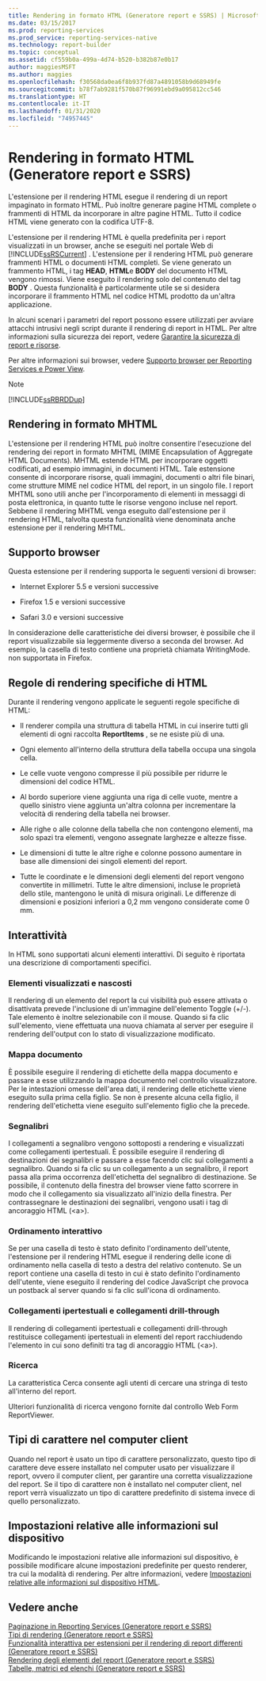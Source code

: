```yaml
---
title: Rendering in formato HTML (Generatore report e SSRS) | Microsoft Docs
ms.date: 03/15/2017
ms.prod: reporting-services
ms.prod_service: reporting-services-native
ms.technology: report-builder
ms.topic: conceptual
ms.assetid: cf559b0a-499a-4d74-b520-b382b87e0b17
author: maggiesMSFT
ms.author: maggies
ms.openlocfilehash: f30568da0ea6f8b937fd87a4891058b9d68949fe
ms.sourcegitcommit: b78f7ab9281f570b87f96991ebd9a095812cc546
ms.translationtype: HT
ms.contentlocale: it-IT
ms.lasthandoff: 01/31/2020
ms.locfileid: "74957445"
---
```

# <a name="rendering-to-html-report-builder-and-ssrs"></a>Rendering in formato HTML (Generatore report e SSRS)
  L'estensione per il rendering HTML esegue il rendering di un report impaginato in formato HTML. Può inoltre generare pagine HTML complete o frammenti di HTML da incorporare in altre pagine HTML. Tutto il codice HTML viene generato con la codifica UTF-8.  

 L'estensione per il rendering HTML è quella predefinita per i report visualizzati in un browser, anche se eseguiti nel portale Web di [!INCLUDE[ssRSCurrent](../../includes/ssrscurrent-md.md)] . L'estensione per il rendering HTML può generare frammenti HTML o documenti HTML completi. Se viene generato un frammento HTML, i tag **HEAD**, **HTML**e **BODY** del documento HTML vengono rimossi. Viene eseguito il rendering solo del contenuto del tag **BODY** . Questa funzionalità è particolarmente utile se si desidera incorporare il frammento HTML nel codice HTML prodotto da un'altra applicazione.  
  
 In alcuni scenari i parametri del report possono essere utilizzati per avviare attacchi intrusivi negli script durante il rendering di report in HTML. Per altre informazioni sulla sicurezza dei report, vedere [Garantire la sicurezza di report e risorse](../../reporting-services/security/secure-reports-and-resources.md).  
  
 Per altre informazioni sui browser, vedere [Supporto browser per Reporting Services e Power View](../../reporting-services/browser-support-for-reporting-services-and-power-view.md).  
  
> [!NOTE]  
>  [!INCLUDE[ssRBRDDup](../../includes/ssrbrddup-md.md)]  
  
##  <a name="RenderingMHTML"></a> Rendering in formato MHTML  
 L'estensione per il rendering HTML può inoltre consentire l'esecuzione del rendering dei report in formato MHTML (MIME Encapsulation of Aggregate HTML Documents). MHTML estende HTML per incorporare oggetti codificati, ad esempio immagini, in documenti HTML. Tale estensione consente di incorporare risorse, quali immagini, documenti o altri file binari, come strutture MIME nel codice HTML del report, in un singolo file. I report MHTML sono utili anche per l'incorporamento di elementi in messaggi di posta elettronica, in quanto tutte le risorse vengono incluse nel report. Sebbene il rendering MHTML venga eseguito dall'estensione per il rendering HTML, talvolta questa funzionalità viene denominata anche estensione per il rendering MHTML.  
  
  
##  <a name="BrowserSupport"></a> Supporto browser  
 Questa estensione per il rendering supporta le seguenti versioni di browser:  
  
-   Internet Explorer 5.5 e versioni successive  
  
-   Firefox 1.5 e versioni successive  
  
-   Safari 3.0 e versioni successive  
  
 In considerazione delle caratteristiche dei diversi browser, è possibile che il report visualizzabile sia leggermente diverso a seconda del browser. Ad esempio, la casella di testo contiene una proprietà chiamata WritingMode. non supportata in Firefox.  
  
  
##  <a name="HTMLSpecificRenderingRules"></a> Regole di rendering specifiche di HTML  
 Durante il rendering vengono applicate le seguenti regole specifiche di HTML:  
  
-   Il renderer compila una struttura di tabella HTML in cui inserire tutti gli elementi di ogni raccolta **ReportItems** , se ne esiste più di una.  
  
-   Ogni elemento all'interno della struttura della tabella occupa una singola cella.  
  
-   Le celle vuote vengono compresse il più possibile per ridurre le dimensioni del codice HTML.  
  
-   Al bordo superiore viene aggiunta una riga di celle vuote, mentre a quello sinistro viene aggiunta un'altra colonna per incrementare la velocità di rendering della tabella nei browser.  
  
-   Alle righe o alle colonne della tabella che non contengono elementi, ma solo spazi tra elementi, vengono assegnate larghezze e altezze fisse.  
  
-   Le dimensioni di tutte le altre righe e colonne possono aumentare in base alle dimensioni dei singoli elementi del report.  
  
-   Tutte le coordinate e le dimensioni degli elementi del report vengono convertite in millimetri. Tutte le altre dimensioni, incluse le proprietà dello stile, mantengono le unità di misura originali. Le differenze di dimensioni e posizioni inferiori a 0,2 mm vengono considerate come 0 mm.  
  
  
##  <a name="Interactivity"></a> Interattività  
 In HTML sono supportati alcuni elementi interattivi. Di seguito è riportata una descrizione di comportamenti specifici.  
  
### <a name="show-and-hide"></a>Elementi visualizzati e nascosti  
 Il rendering di un elemento del report la cui visibilità può essere attivata o disattivata prevede l'inclusione di un'immagine dell'elemento Toggle (+/-). Tale elemento è inoltre selezionabile con il mouse. Quando si fa clic sull'elemento, viene effettuata una nuova chiamata al server per eseguire il rendering dell'output con lo stato di visualizzazione modificato.  
  
### <a name="document-map"></a>Mappa documento  
 È possibile eseguire il rendering di etichette della mappa documento e passare a esse utilizzando la mappa documento nel controllo visualizzatore. Per le intestazioni omesse dell'area dati, il rendering delle etichette viene eseguito sulla prima cella figlio. Se non è presente alcuna cella figlio, il rendering dell'etichetta viene eseguito sull'elemento figlio che la precede.  
  
### <a name="bookmarks"></a>Segnalibri  
 I collegamenti a segnalibro vengono sottoposti a rendering e visualizzati come collegamenti ipertestuali. È possibile eseguire il rendering di destinazioni dei segnalibri e passare a esse facendo clic sui collegamenti a segnalibro. Quando si fa clic su un collegamento a un segnalibro, il report passa alla prima occorrenza dell'etichetta del segnalibro di destinazione. Se possibile, il contenuto della finestra del browser viene fatto scorrere in modo che il collegamento sia visualizzato all'inizio della finestra. Per contrassegnare le destinazioni dei segnalibri, vengono usati i tag di ancoraggio HTML (\<a>).  
  
### <a name="interactive-sorting"></a>Ordinamento interattivo  
 Se per una casella di testo è stato definito l'ordinamento dell'utente, l'estensione per il rendering HTML esegue il rendering delle icone di ordinamento nella casella di testo a destra del relativo contenuto. Se un report contiene una casella di testo in cui è stato definito l'ordinamento dell'utente, viene eseguito il rendering del codice JavaScript che provoca un postback al server quando si fa clic sull'icona di ordinamento.  
  
### <a name="hyperlinks-and-drillthrough"></a>Collegamenti ipertestuali e collegamenti drill-through  
 Il rendering di collegamenti ipertestuali e collegamenti drill-through restituisce collegamenti ipertestuali in elementi del report racchiudendo l'elemento in cui sono definiti tra tag di ancoraggio HTML (\<a>).  
  
### <a name="search"></a>Ricerca  
 La caratteristica Cerca consente agli utenti di cercare una stringa di testo all'interno del report.  
  
 Ulteriori funzionalità di ricerca vengono fornite dal controllo Web Form ReportViewer.  
  
##  <a name="FontsOnClient"></a> Tipi di carattere nel computer client
 Quando nel report è usato un tipo di carattere personalizzato, questo tipo di carattere deve essere installato nel computer usato per visualizzare il report, ovvero il computer client, per garantire una corretta visualizzazione del report. Se il tipo di carattere non è installato nel computer client, nel report verrà visualizzato un tipo di carattere predefinito di sistema invece di quello personalizzato.
  
##  <a name="DeviceInfo"></a> Impostazioni relative alle informazioni sul dispositivo  
 Modificando le impostazioni relative alle informazioni sul dispositivo, è possibile modificare alcune impostazioni predefinite per questo renderer, tra cui la modalità di rendering. Per altre informazioni, vedere [Impostazioni relative alle informazioni sul dispositivo HTML](../../reporting-services/html-device-information-settings.md).  
  
  
## <a name="see-also"></a>Vedere anche  
 [Paginazione in Reporting Services &#40;Generatore report e SSRS&#41;](../../reporting-services/report-design/pagination-in-reporting-services-report-builder-and-ssrs.md)   
 [Tipi di rendering &#40;Generatore report e SSRS&#41;](../../reporting-services/report-design/rendering-behaviors-report-builder-and-ssrs.md)   
 [Funzionalità interattiva per estensioni per il rendering di report differenti &#40;Generatore report e SSRS&#41;](../../reporting-services/report-builder/interactive-functionality-different-report-rendering-extensions.md)   
 [Rendering degli elementi del report &#40;Generatore report e SSRS&#41;](../../reporting-services/report-design/rendering-report-items-report-builder-and-ssrs.md)   
 [Tabelle, matrici ed elenchi &#40;Generatore report e SSRS&#41;](../../reporting-services/report-design/tables-matrices-and-lists-report-builder-and-ssrs.md)  
  
  
